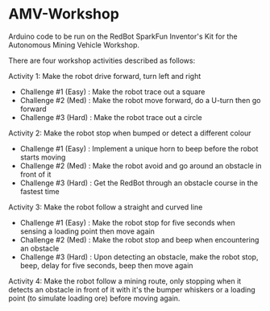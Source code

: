 # AMV-Workshop
Arduino code to be run on the RedBot SparkFun Inventor's Kit for the Autonomous Mining Vehicle Workshop.

There are four workshop activities described as follows:

Activity 1: Make the robot drive forward, turn left and right
- Challenge #1 (Easy) : Make the robot trace out a square
- Challenge #2 (Med)  : Make the robot move forward, do a U-turn then go forward
- Challenge #3 (Hard) : Make the robot trace out a circle

Activity 2: Make the robot stop when bumped or detect a different colour
- Challenge #1 (Easy) : Implement a unique horn to beep before the robot starts moving
- Challenge #2 (Med)  : Make the robot avoid and go around an obstacle in front of it
- Challenge #3 (Hard) : Get the RedBot through an obstacle course in the fastest time
 
Activity 3: Make the robot follow a straight and curved line
- Challenge #1 (Easy) : Make the robot stop for five seconds when sensing a loading point then move again
- Challenge #2 (Med)  : Make the robot stop and beep when encountering an obstacle
- Challenge #3 (Hard) : Upon detecting an obstacle, make the robot stop, beep, delay for five seconds, beep then move again
 
Activity 4: Make the robot follow a mining route, only stopping when it detects an obstacle in front of it with it's the bumper whiskers or a loading point (to simulate loading ore) before moving again.

